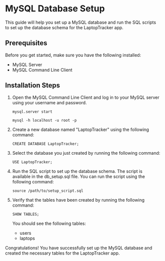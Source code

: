 # MySQL Database Setup

This guide will help you set up a MySQL database and run the SQL scripts to set up the database schema for the LaptopTracker app.

## Prerequisites
Before you get started, make sure you have the following installed:

- MySQL Server
- MySQL Command Line Client

## Installation Steps
1. Open the MySQL Command Line Client and log in to your MySQL server using your username and password.

    `mysql.server start`
    
    `mysql -h localhost -u root -p`

2. Create a new database named "LaptopTracker" using the following command:

    `CREATE DATABASE LaptopTracker;`

3. Select the database you just created by running the following command:

    `USE LaptopTracker;`

4. Run the SQL script to set up the database schema. The script is available in the db_setup.sql file. You can run the script using the following command:

    `source /path/to/setup_script.sql`

5. Verify that the tables have been created by running the following command:

    `SHOW TABLES;`
    
    You should see the following tables:

    - users
    - laptops

Congratulations! You have successfully set up the MySQL database and created the necessary tables for the LaptopTracker app.